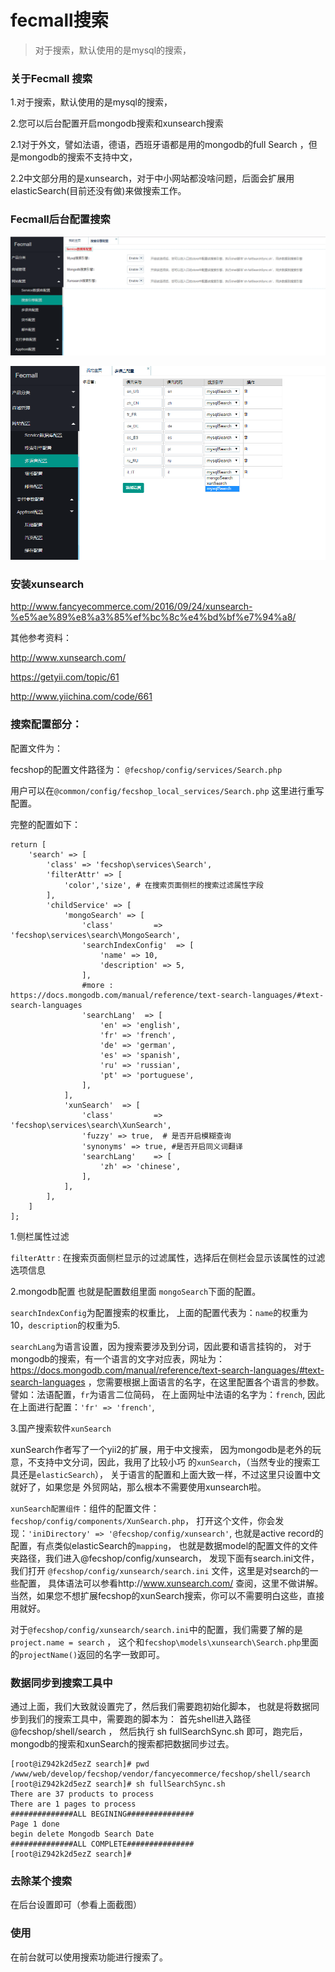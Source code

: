 fecmall搜索
============

> 对于搜索，默认使用的是mysql的搜索，

### 关于Fecmall 搜索

1.对于搜索，默认使用的是mysql的搜索，

2.您可以后台配置开启mongodb搜索和xunsearch搜索

2.1对于外文，譬如法语，德语，西班牙语都是用的mongodb的full Search ，但是mongodb的搜索不支持中文，

2.2中文部分用的是xunsearch，对于中小网站都没啥问题，后面会扩展用elasticSearch(目前还没有做)来做搜索工作。


### Fecmall后台配置搜索


![xx](images/af5.png)

![xx](images/af6.png)



### 安装xunsearch

http://www.fancyecommerce.com/2016/09/24/xunsearch-%e5%ae%89%e8%a3%85%ef%bc%8c%e4%bd%bf%e7%94%a8/

其他参考资料：

http://www.xunsearch.com/

https://getyii.com/topic/61

http://www.yiichina.com/code/661


### 搜索配置部分：

配置文件为：

fecshop的配置文件路径为： `@fecshop/config/services/Search.php`

用户可以在`@common/config/fecshop_local_services/Search.php` 
这里进行重写配置。

完整的配置如下：

```
return [
	'search' => [
		'class' => 'fecshop\services\Search',
		'filterAttr' => [
			'color','size', # 在搜索页面侧栏的搜索过滤属性字段
		],
		'childService' => [
			'mongoSearch' => [
				'class' 		=> 'fecshop\services\search\MongoSearch',
				'searchIndexConfig'  => [
					'name' => 10,  
					'description' => 5,  
				], 
				#more : https://docs.mongodb.com/manual/reference/text-search-languages/#text-search-languages
				'searchLang'  => [
					'en' => 'english',
					'fr' => 'french',
					'de' => 'german',
					'es' => 'spanish',
					'ru' => 'russian',
					'pt' => 'portuguese',
				],
			],
			'xunSearch'  => [
				'class' 		=> 'fecshop\services\search\XunSearch',
				'fuzzy' => true,  # 是否开启模糊查询
				'synonyms' => true, #是否开启同义词翻译
				'searchLang'    => [
					'zh' => 'chinese',
				],
			],
		],
	]
];
```

1.侧栏属性过滤

`filterAttr` : 在搜索页面侧栏显示的过滤属性，选择后在侧栏会显示该属性的过滤选项信息

2.mongodb配置 也就是配置数组里面 `mongoSearch`下面的配置。

`searchIndexConfig`为配置搜索的权重比，
上面的配置代表为：`name`的权重为10，`description`的权重为5.

`searchLang`为语言设置，因为搜索要涉及到分词，因此要和语言挂钩的，
对于mongodb的搜索，有一个语言的文字对应表，网址为：
https://docs.mongodb.com/manual/reference/text-search-languages/#text-search-languages
，您需要根据上面语言的名字，在这里配置各个语言的参数。譬如：法语配置，`fr`为语言二位简码，
在上面网址中法语的名字为：`french`,
因此在上面进行配置：`'fr' => 'french'`,

3.国产搜索软件`xunSearch`

xunSearch作者写了一个yii2的扩展，用于中文搜索，
因为mongodb是老外的玩意，不支持中文分词，因此，我用了比较小巧
的`xunSearch`，（当然专业的搜索工具还是`elasticSearch`），
关于语言的配置和上面大致一样，不过这里只设置中文就好了，如果您是
外贸网站，那么根本不需要使用xunsearch啦。

`xunSearch配置组件`：组件的配置文件：`fecshop/config/components/XunSearch.php`，
打开这个文件，你会发现：`'iniDirectory' => '@fecshop/config/xunsearch'`, 
也就是active record的配置，有点类似elasticSearch的`mapping`，
也就是数据model的配置文件的文件夹路径，我们进入@fecshop/config/xunsearch，
发现下面有search.ini文件，我们打开
`@fecshop/config/xunsearch/search.ini` 文件，这里是对search的一些配置，
具体语法可以参看http://www.xunsearch.com/ 查阅，这里不做讲解。
当然，如果您不想扩展fecshop的xunSearch搜索，你可以不需要明白这些，直接用就好。

对于`@fecshop/config/xunsearch/search.ini`中的配置，我们需要了解的是
`project.name = search`
， 这个和`fecshop\models\xunsearch\Search.php`里面的`projectName()`返回的名字一致即可。




### 数据同步到搜索工具中

通过上面，我们大致就设置完了，然后我们需要跑初始化脚本，
也就是将数据同步到我们的搜索工具中，需要跑的脚本为：
首先shell进入路径 @fecshop/shell/search ， 然后执行  sh fullSearchSync.sh
即可，跑完后，mongodb的搜索和xunSearch的搜索都把数据同步过去。

```
[root@iZ942k2d5ezZ search]# pwd
/www/web/develop/fecshop/vendor/fancyecommerce/fecshop/shell/search
[root@iZ942k2d5ezZ search]# sh fullSearchSync.sh 
There are 37 products to process
There are 1 pages to process
##############ALL BEGINING###############
Page 1 done
begin delete Mongodb Search Date 
##############ALL COMPLETE###############
[root@iZ942k2d5ezZ search]# 

```

### 去除某个搜索


在后台设置即可（参看上面截图）


### 使用

在前台就可以使用搜索功能进行搜索了。




















